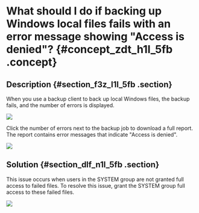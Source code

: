 # What should I do if backing up Windows local files fails with an error message showing "Access is denied"? {#concept_zdt_h1l_5fb .concept}

## Description {#section_f3z_l1l_5fb .section}

When you use a backup client to back up local Windows files, the backup fails, and the number of errors is displayed.

![](images/31898_en-US.png)

Click the number of errors next to the backup job to download a full report. The report contains error messages that indicate "Access is denied".

![](images/31899_en-US.png)

## Solution {#section_dlf_n1l_5fb .section}

This issue occurs when users in the SYSTEM group are not granted full access to failed files. To resolve this issue, grant the SYSTEM group full access to these failed files.

![](images/31901_en-US.png)

